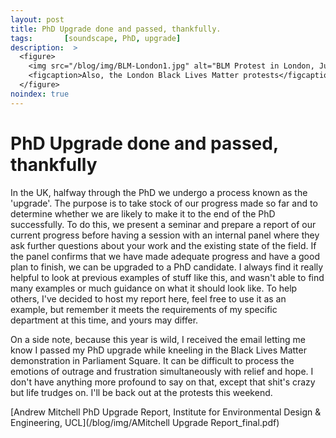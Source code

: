 ```yaml
---
layout: post
title: PhD Upgrade done and passed, thankfully.
tags:       [soundscape, PhD, upgrade]
description:  >
  <figure>
    <img src="/blog/img/BLM-London1.jpg" alt="BLM Protest in London, June 6, 2020"/>
    <figcaption>Also, the London Black Lives Matter protests</figcaption>
  </figure>
noindex: true
---
```


# PhD Upgrade done and passed, thankfully

In the UK, halfway through the PhD we undergo a process known as the 'upgrade'. The purpose is to take stock of our progress made so far and to determine whether we are likely to make it to the end of the PhD successfully. To do this, we present a seminar and prepare a report of our current progress before having a session with an internal panel where they ask further questions about your work and the existing state of the field. If the panel confirms that we have made adequate progress and have a good plan to finish, we can be upgraded to a PhD candidate. I always find it really helpful to look at previous examples of stuff like this, and wasn't able to find many examples or much guidance on what it should look like. To help others, I've decided to host my report here, feel free to use it as an example, but remember it meets the requirements of my specific department at this time, and yours may differ.

On a side note, because this year is wild, I received the email letting me know I passed my PhD upgrade while kneeling in the Black Lives Matter demonstration in Parliament Square. It can be difficult to process the emotions of outrage and frustration simultaneously with relief and hope. I don't have anything more profound to say on that, except that shit's crazy but life trudges on. I'll be back out at the protests this weekend. 

[Andrew Mitchell PhD Upgrade Report, Institute for Environmental Design & Engineering, UCL](/blog/img/AMitchell Upgrade Report_final.pdf)